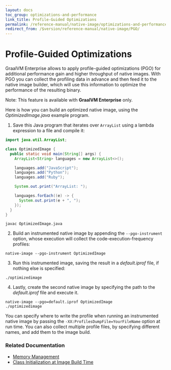 ```yaml
---
layout: docs
toc_group: optimizations-and-performance
link_title: Profile-Guided Optimizations
permalink: /reference-manual/native-image/optimizations-and-performance/PGO/
redirect_from: /$version/reference-manual/native-image/PGO/
---
```


# Profile-Guided Optimizations

GraalVM Enterprise allows to apply profile-guided optimizations (PGO) for additional performance gain and higher throughput of native images.
With PGO you can collect the profiling data in advance and then feed it to the native image builder, which will use this information to optimize the performance of the resulting binary.

Note: This feature is available with **GraalVM Enterprise** only.

Here is how you can build an optimized native image, using the _OptimizedImage.java_ example program.

1. Save this Java program that iterates over `ArrayList` using a lambda expression to a file and compile it:
  ```java
  import java.util.ArrayList;

  class OptimizedImage {
    public static void main(String[] args) {
      ArrayList<String> languages = new ArrayList<>();

      languages.add("JavaScript");
      languages.add("Python");
      languages.add("Ruby");

      System.out.print("ArrayList: ");

      languages.forEach((e) -> {
        System.out.print(e + ", ");
      });
    }
  }
  ```
  ```shell
  javac OptimizedImage.java
  ```

2. Build an instrumented native image by appending the `--pgo-instrument` option, whose execution will collect the code-execution-frequency profiles:
  ```shell
  native-image --pgo-instrument OptimizedImage
  ```

3. Run this instrumented image, saving the result in a _default.iprof_ file, if nothing else is specified:
  ```shell
  ./optimizedimage
  ```

4. Lastly, create the second native image by specifying the path to the _default.iprof_ file and execute it.
  ```shell
  native-image --pgo=default.iprof OptimizedImage
  ./optimizedimage
  ```
  
You can specify where to write the profile when running an instrumented native image by passing the `-XX:ProfilesDumpFile=YourFileName` option at run time.
You can also collect multiple profile files, by specifying different names, and add them to the image build.

### Related Documentation

* [Memory Management](MemoryManagement.md)
* [Class Initialization at Image Build Time](ClassInitialization.md)